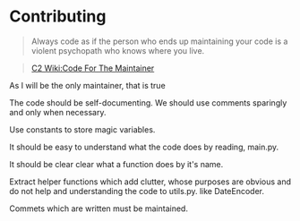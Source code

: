 # Contributing

> Always code as if the person who ends up maintaining your code is a violent psychopath who knows where you live.

> [C2 Wiki:Code For The Maintainer](https://wiki.c2.com/?CodeForTheMaintainer#:~:text=Always%20code%20as,learning%20from%20it.)

As I will be the only maintainer, that is true

The code should be self-documenting. We should use comments sparingly and only when necessary.

Use constants to store magic variables. 

It should be easy to understand what the code does by reading, main.py. 

It should be clear clear what a function does by it's name.

Extract helper functions which add clutter, whose purposes are obvious and do not help and understanding the code to utils.py. like DateEncoder.

Commets which are written must be maintained.
